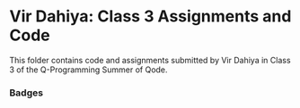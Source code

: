# Vir Dahiya: Class 3 Assignments and Code
This folder contains code and assignments submitted by Vir Dahiya in Class 3 of the Q-Programming Summer of Qode.
### Badges